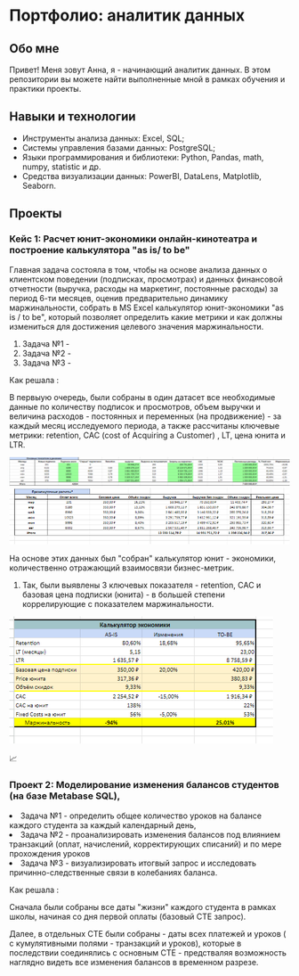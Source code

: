 # Портфолио: аналитик данных
## Обо мне 

Привет! Меня зовут Анна, я - начинающий аналитик данных. 
В этом репозитории вы можете найти выполненные мной в рамках обучения и практики проекты.
<br>

## Навыки и технологии
- Инструменты анализа данных: Excel, SQL;
- Системы управления базами данных: PostgreSQL;
- Языки программирования и библиотеки: Python, Pandas, math, numpy, statistic и др.
- Средства визуализации данных: PowerBI, DataLens, Matplotlib, Seaborn.

## Проекты 

### <p> Кейс 1: Расчет юнит-экономики онлайн-кинотеатра и построение калькулятора "as is/ to be" </p>

<p> Главная задача состояла в том, чтобы на основе анализа данных о клиентском поведении (подписках, просмотрах) и данных финансовой отчетности (выручка, расходы на маркетинг, постоянные расходы) за период 6-ти месяцев, оценив предварительно динамику маржинальности, собрать в MS Excel калькулятор юнит-экономики "as is / to be", который позволяет определить какие метрики и как должны измениться для достижения целевого значения маржинальности. <p> 
  
<ol> 
  <li> Задача №1 - </li>
  <li> Задача №2 - </li>
  <li> Задача №3 - </li>
</ol>

<p> Как решала : </p>
<p> В первыую очередь, были собраны в один датасет все необходимые данные по количеству подписок и просмотров, объем выручки и величина расходов - постоянных и переменных (на продвижение) - за каждый месяц исследуемого периода, а также рассчитаны ключевые метрики: retention, CAC (cost of Acquiring a Customer) , LT, цена юнита и LTR. </p>

![Динамика основных показателей](/screen.png)
![Расчеты](/scr.png)
<p> На основе этих данных был "собран" калькулятор юнит - экономики, количественно отражающий взаимосвязи бизнес-метрик.</p>
<ol><li> Так, были выявлены 3 ключевых показателя - retention, CAC и базовая цена подписки (юнита)  - в большей степени коррелирующие с показателем маржинальности. </li></ol>


![калькулятор](/calcul.png)
<p> 📈  </p> 


### <p> Проект 2: Моделирование изменения балансов студентов (на базе Metabase SQL), </p>
  <li> Задача №1 -  определить общее количество уроков на балансе каждого студента за каждый календарный день, </li>
  <li> Задача №2 -  проанализировать изменения балансов под влиянием транзакций (оплат, начислений, корректирующих списаний) и по мере прохождения уроков</li>
  <li> Задача №3 -  визуализировать итогвый запрос и исследовать причинно-следственные связи в колебаниях баланса.  </li>
</ol>
<p> Как решала : </p>
<p> Сначала были собраны все даты "жизни" каждого студента  в рамках школы, начиная со дня первой оплаты (базовый СТЕ запрос).</p>
<p>Далее, в отдельных СТЕ были собраны - даты всех платежей и уроков ( с кумулятивными полями - транзакций и уроков), которые в последствии соединялись с основным СТЕ - предстваляя возможность наглядно видеть все изменения балансов в временном разрезе. </p>



